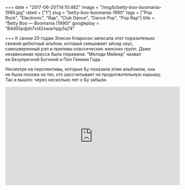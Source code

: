 +++
date = "2017-06-20T14:10:46Z"
image = "/img/b/betty-boo-boomania-1990.jpg"
rated = ["1"]
slug = "betty-boo-boomania-1990"
tags = ["Pop Rock", "Electronic", "Rap", "Club Dance", "Dance Pop", "Pop Rap"]
title = "Betty Boo — Boomania (1990)"
googleplay = "B4d55pdjsh7vi42swarhpjy5q74"

+++
К&nbsp;своим 20&nbsp;годам Элисон Кларксон записала этот поразительно свежий дебютный альбом, который смешивает айсид хаус, самоуверенный рэп и&nbsp;припевы классических женских групп. Даже независимая пресса была поражена: &ldquo;Мелоди Мейкер&rdquo; назвал ее&nbsp;Безупречной Богиней и&nbsp;Поп Гением Года. 

Несмотря на&nbsp;перспективы, которые&nbsp;Бу показала этим альбомом, она не&nbsp;была похожа на&nbsp;тех, кто рассчитывает на&nbsp;продолжительную карьеру. Так и&nbsp;вышло: через несколько лет о&nbsp;Бу забыли.

<iframe width="560" height="315" src="https://www.youtube.com/embed/H8iDrGW39EA" frameborder="0" allowfullscreen></iframe>
